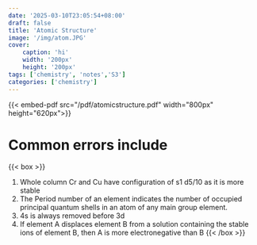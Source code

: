 ```yaml
---
date: '2025-03-10T23:05:54+08:00'
draft: false
title: 'Atomic Structure'
image: '/img/atom.JPG'
cover: 
    caption: 'hi'
    width: '200px' 
    height: '200px' 
tags: ['chemistry', 'notes','S3']
categories: ['chemistry']
---
```


<!--more-->
{{< embed-pdf src="/pdf/atomicstructure.pdf" width="800px" height="620px">}}

# Common errors include
{{< box >}}
1. Whole column Cr and Cu have configuration of s1 d5/10 as it is more stable
2. The Period number of an element indicates the number of occupied principal quantum shells in an atom of any main group element.
3. 4s is always removed before 3d
4. If element A displaces element B from a solution containing the stable ions of element B, then A is more electronegative than B
{{< /box >}}
